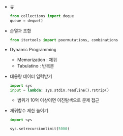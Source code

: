 * 큐
    ```py
    from collections import deque
    queue = deque()
    ```

* 순열과 조합
    ```py
    from itertools import poermutations, combinations
    ```

* Dynamic Programming
    - Memorization : 재귀
    - Tabulatino : 반복문

* 대용량 데이터 입력받기
    ```py
    import sys
    input = lambda: sys.stdin.readline().rstrip()
    ```

    - 범위가 10억 이상이면 이진탐색으로 문제 접근

* 재귀함수 제한 늘이기
    ```py
    import sys

    sys.setrecursionlimit(5000)
    ```